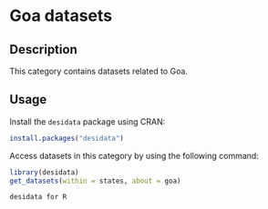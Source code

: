 
# Goa datasets
## Description
This category contains datasets related to Goa.
## Usage
Install the `desidata` package using CRAN:
```r
install.packages("desidata")
```
Access datasets in this category by using the following command:
```r
library(desidata)
get_datasets(within = states, about = goa)
```
`desidata for R`

